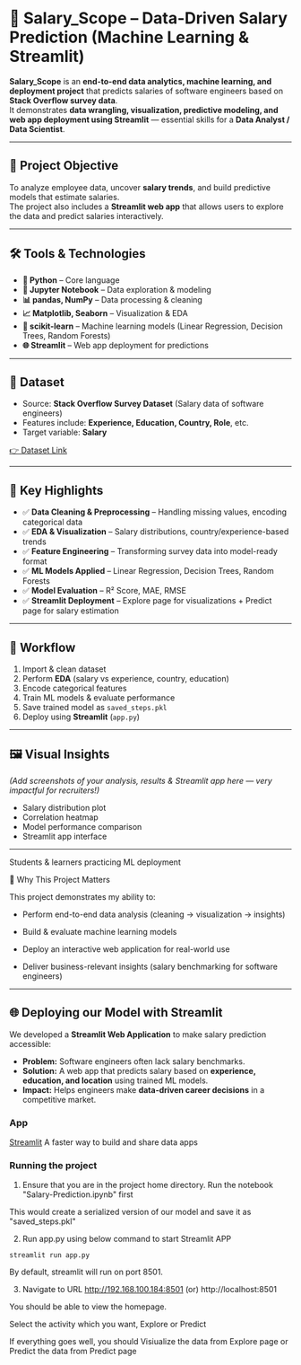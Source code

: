 # 💼 Salary_Scope – Data-Driven Salary Prediction (Machine Learning & Streamlit)

**Salary_Scope** is an **end-to-end data analytics, machine learning, and deployment project** that predicts salaries of software engineers based on **Stack Overflow survey data**.  
It demonstrates **data wrangling, visualization, predictive modeling, and web app deployment using Streamlit** — essential skills for a **Data Analyst / Data Scientist**.

---

## 📌 Project Objective

To analyze employee data, uncover **salary trends**, and build predictive models that estimate salaries.  
The project also includes a **Streamlit web app** that allows users to explore the data and predict salaries interactively.

---

## 🛠️ Tools & Technologies

- **🐍 Python** – Core language  
- **📓 Jupyter Notebook** – Data exploration & modeling  
- **📊 pandas, NumPy** – Data processing & cleaning  
- **📈 Matplotlib, Seaborn** – Visualization & EDA  
- **🤖 scikit-learn** – Machine learning models (Linear Regression, Decision Trees, Random Forests)  
- **🌐 Streamlit** – Web app deployment for predictions  

---

## 📡 Dataset

- Source: **Stack Overflow Survey Dataset** (Salary data of software engineers)  
- Features include: **Experience, Education, Country, Role**, etc.  
- Target variable: **Salary**  

[👉 Dataset Link](https://insights.stackoverflow.com/survey)

---

## 🌟 Key Highlights

- ✅ **Data Cleaning & Preprocessing** – Handling missing values, encoding categorical data  
- ✅ **EDA & Visualization** – Salary distributions, country/experience-based trends  
- ✅ **Feature Engineering** – Transforming survey data into model-ready format  
- ✅ **ML Models Applied** – Linear Regression, Decision Trees, Random Forests  
- ✅ **Model Evaluation** – R² Score, MAE, RMSE  
- ✅ **Streamlit Deployment** – Explore page for visualizations + Predict page for salary estimation  

---

## 🧭 Workflow

1. Import & clean dataset  
2. Perform **EDA** (salary vs experience, country, education)  
3. Encode categorical features  
4. Train ML models & evaluate performance  
5. Save trained model as `saved_steps.pkl`  
6. Deploy using **Streamlit** (`app.py`)  

---

## 🖼️ Visual Insights

*(Add screenshots of your analysis, results & Streamlit app here — very impactful for recruiters!)*

- Salary distribution plot  
- Correlation heatmap  
- Model performance comparison  
- Streamlit app interface  

---
Students & learners practicing ML deployment

🚀 Why This Project Matters

This project demonstrates my ability to:

- Perform end-to-end data analysis (cleaning → visualization → insights)

- Build & evaluate machine learning models

- Deploy an interactive web application for real-world use

- Deliver business-relevant insights (salary benchmarking for software engineers)

---

## 🌐 Deploying our Model with Streamlit

We developed a **Streamlit Web Application** to make salary prediction accessible:  

- **Problem:** Software engineers often lack salary benchmarks.  
- **Solution:** A web app that predicts salary based on **experience, education, and location** using trained ML models.  
- **Impact:** Helps engineers make **data-driven career decisions** in a competitive market.  


###  App
[Streamlit](https://streamlit.io/) A faster way to build and share data apps

### Running the project
1. Ensure that you are in the project home directory. Run the notebook "Salary-Prediction.ipynb" first

This would create a serialized version of our model and save it as "saved_steps.pkl"

2. Run app.py using below command to start Streamlit APP
```
streamlit run app.py
```
By default, streamlit will run on port 8501.

3. Navigate to URL http://192.168.100.184:8501 (or) http://localhost:8501

You should be able to view the homepage.

Select the activity which you want, Explore or Predict 

If everything goes well, you should Visiualize the data from Explore page or Predict the data from Predict page
